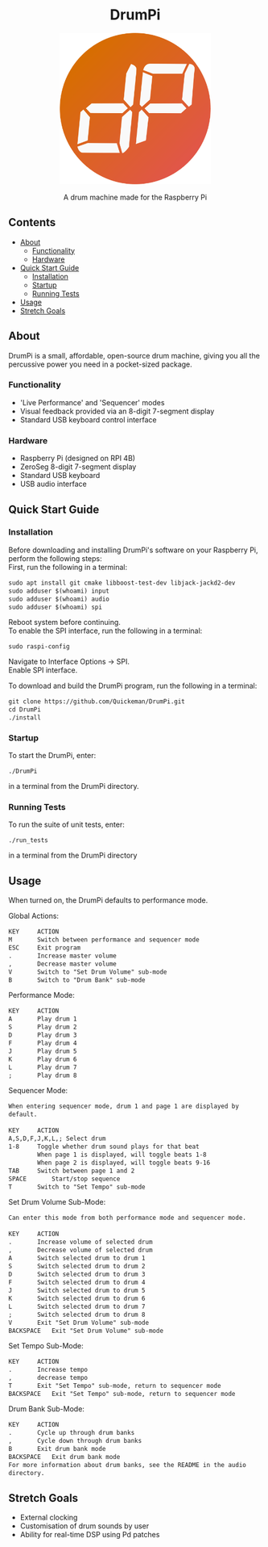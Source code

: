 <h1 align="center">DrumPi</h1>
<p align="center">
  <a href="https://github.com/Quickeman/DrumPi">
    <img src="/images/drumpi_logo.png" alt="Logo" height="300">
  </a>

  <p align="center">A drum machine made for the Raspberry Pi</p>  
</p>

## Contents
<ul>
  <li><a href="#About">About</a>
    <ul>
      <li><a href="#Functionality">Functionality</a>
      <li><a href="#Hardware">Hardware</a>
    </ul>
  <li><a href="#Quick-Start-Guide">Quick Start Guide</a>
    <ul>
      <li><a href="#Installation">Installation</a>
      <li><a href="#Startup">Startup</a>
      <li><a href="#Running-Tests">Running Tests</a>
    </ul>
  <li><a href="#Usage">Usage</a>
  <li><a href="#Stretch-Goals">Stretch Goals</a>
</ul>

## About
DrumPi is a small, affordable, open-source drum machine, giving you all the percussive power you need in a pocket-sized package.

### Functionality
- 'Live Performance' and 'Sequencer' modes
- Visual feedback provided via an 8-digit 7-segment display
- Standard USB keyboard control interface

### Hardware
- Raspberry Pi (designed on RPI 4B)
- ZeroSeg 8-digit 7-segment display
- Standard USB keyboard
- USB audio interface

## Quick Start Guide
### Installation
Before downloading and installing DrumPi's software on your Raspberry Pi, perform the following steps:    
First, run the following in a terminal:
```
sudo apt install git cmake libboost-test-dev libjack-jackd2-dev
sudo adduser $(whoami) input
sudo adduser $(whoami) audio
sudo adduser $(whoami) spi
```
Reboot system before continuing.    
To enable the SPI interface, run the following in a terminal:
```
sudo raspi-config
```
Navigate to Interface Options -> SPI.   
Enable SPI interface.   

To download and build the DrumPi program, run the following in a terminal:
```
git clone https://github.com/Quickeman/DrumPi.git
cd DrumPi
./install
```

### Startup
To start the DrumPi, enter:
```
./DrumPi
```
in a terminal from the DrumPi directory.

### Running Tests
To run the suite of unit tests, enter:
```
./run_tests
```
in a terminal from the DrumPi directory

## Usage
When turned on, the DrumPi defaults to performance mode.

Global Actions:
```
KEY		ACTION
M		Switch between performance and sequencer mode
ESC		Exit program
.		Increase master volume
,		Decrease master volume
V		Switch to "Set Drum Volume" sub-mode
B		Switch to "Drum Bank" sub-mode
```
Performance Mode:  
```
KEY		ACTION
A		Play drum 1
S		Play drum 2
D		Play drum 3
F		Play drum 4
J		Play drum 5
K		Play drum 6
L		Play drum 7
;		Play drum 8
```
Sequencer Mode:
```
When entering sequencer mode, drum 1 and page 1 are displayed by default.

KEY		ACTION
A,S,D,F,J,K,L,;	Select drum
1-8		Toggle whether drum sound plays for that beat
		When page 1 is displayed, will toggle beats 1-8
		When page 2 is displayed, will toggle beats 9-16
TAB		Switch between page 1 and 2
SPACE		Start/stop sequence
T		Switch to "Set Tempo" sub-mode		
```
Set Drum Volume Sub-Mode:
```
Can enter this mode from both performance mode and sequencer mode.

KEY		ACTION
.		Increase volume of selected drum
,		Decrease volume of selected drum
A		Switch selected drum to drum 1
S		Switch selected drum to drum 2
D		Switch selected drum to drum 3
F		Switch selected drum to drum 4
J		Switch selected drum to drum 5
K		Switch selected drum to drum 6
L		Switch selected drum to drum 7
;		Switch selected drum to drum 8
V		Exit "Set Drum Volume" sub-mode
BACKSPACE	Exit "Set Drum Volume" sub-mode
```
Set Tempo Sub-Mode:
```
KEY		ACTION
.		Increase tempo
,		decrease tempo
T		Exit "Set Tempo" sub-mode, return to sequencer mode
BACKSPACE	Exit "Set Tempo" sub-mode, return to sequencer mode
```
Drum Bank Sub-Mode:
```
KEY		ACTION
.		Cycle up through drum banks
,		Cycle down through drum banks
B		Exit drum bank mode	
BACKSPACE	Exit drum bank mode
For more information about drum banks, see the README in the audio directory.
```

## Stretch Goals
- External clocking
- Customisation of drum sounds by user
- Ability for real-time DSP using Pd patches

